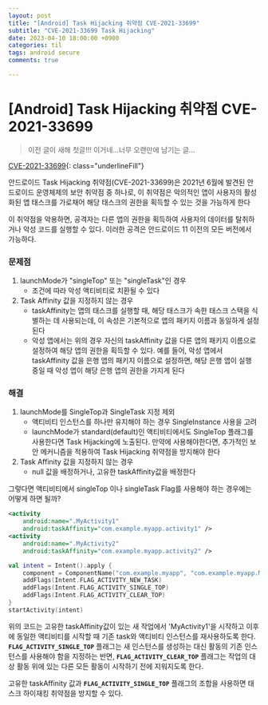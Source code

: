```yaml
---
layout: post
title: "[Android] Task Hijacking 취약점 CVE-2021-33699"
subtitle: "CVE-2021-33699 Task Hijacking"
date: 2023-04-10 18:00:00 +0900
categories: til
tags: android secure
comments: true

---
```




# [Android] Task Hijacking 취약점 CVE-2021-33699

> 이전 글이 새해 첫글!!! 이거네...너무 오랜만에 남기는 글...



[CVE-2021-33699](https://www.cvedetails.com/cve/CVE-2021-33699/){: class="underlineFill"}



안드로이드 Task Hijacking 취약점(CVE-2021-33699)은 2021년 6월에 발견된 안드로이드 운영체제의 보안 취약점 중 하나로, 이 취약점은 악의적인 앱이 사용자의 활성화된 앱 태스크를 가로채어 해당 태스크의 권한을 획득할 수 있는 것을 가능하게 한다

이 취약점을 악용하면, 공격자는 다른 앱의 권한을 획득하여 사용자의 데이터를 탈취하거나 악성 코드를 실행할 수 있다. 이러한 공격은 안드로이드 11 이전의 모든 버전에서 가능하다.



### 문제점

1. launchMode가 "singleTop" 또는 "singleTask"인 경우
    - 조건에 따라 악성 액티비티로 치환될 수 있다
2. Task Affinity 값을 지정하지 않는 경우
    - taskAffinity는 앱의 태스크를 실행할 때, 해당 태스크가 속한 태스크 스택을 식별하는 데 사용되는데, 이 속성은 기본적으로 앱의 패키지 이름과 동일하게 설정된다
    - 악성 앱에서는 위의 경우 자신의 taskAffinity 값을 다른 앱의 패키지 이름으로 설정하여 해당 앱의 권한을 획득할 수 있다. 예를 들어, 악성 앱에서 taskAffinity 값을 은행 앱의 패키지 이름으로 설정하면, 해당 은행 앱이 실행 중일 때 악성 앱이 해당 은행 앱의 권한을 가지게 된다

### 해결

1. launchMode를 SingleTop과 SingleTask 지정 제외
    - 액티비티 인스턴스를 하나만 유지해야 하는 경우 SingleInstance 사용을 고려
    - launchMode가 standard(default)인 액티비티에서도 SingleTop 플래그를 사용한다면 Task Hijacking에 노출된다. 만약에 사용해야한다면, 추가적인 보안 메커니즘을 적용하여 Task Hijacking 취약점을 방지해야 한다
2. Task Affinity 값을 지정하지 않는 경우
    - null 값을 배정하거나, 고유한 taskAffinity값을 배정한다



그렇다면 액티비티에서 singleTop 이나 singleTask Flag를 사용해야 하는 경우에는 어떻게 하면 될까?



```xml
<activity
    android:name=".MyActivity1"
    android:taskAffinity="com.example.myapp.activity1" />
<activity
    android:name=".MyActivity2"
    android:taskAffinity="com.example.myapp.activity2" />
```



```kotlin
val intent = Intent().apply {
    component = ComponentName("com.example.myapp", "com.example.myapp.MyActivity1")
    addFlags(Intent.FLAG_ACTIVITY_NEW_TASK)
    addFlags(Intent.FLAG_ACTIVITY_SINGLE_TOP)
    addFlags(Intent.FLAG_ACTIVITY_CLEAR_TOP)
}
startActivity(intent)
```



위의 코드는 고유한 taskAffinity값이 있는 새 작업에서 'MyActivity1'을 시작하고 이후에 동일한 액티비티를 시작할 때 기존 task와 액티비티 인스턴스를 재사용하도록 한다. **`FLAG_ACTIVITY_SINGLE_TOP`** 플래그는 새 인스턴스를 생성하는 대신 활동의 기존 인스턴스를 사용해야 함을 지정하는 반면, **`FLAG_ACTIVITY_CLEAR_TOP`** 플래그는 작업의 대상 활동 위에 있는 다른 모든 활동이 시작하기 전에 지워지도록 한다.

고유한 taskAffinity 값과 **`FLAG_ACTIVITY_SINGLE_TOP`** 플래그의 조합을 사용하면 태스크 하이재킹 취약점을 방지할 수 있다.